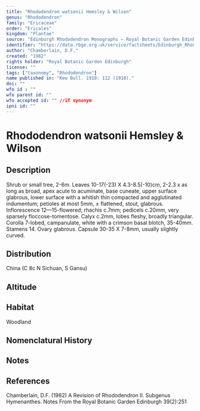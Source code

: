 ```yaml
---
title: "Rhododendron watsonii Hemsley & Wilson"
genus: "Rhododendron"
family: "Ericaceae"
order: "Ericales"
kingdom: "Plantae"
source: "Edinburgh Rhododendron Monographs – Royal Botanic Garden Edinburgh"
identifier: "https://data.rbge.org.uk/service/factsheets/Edinburgh_Rhododendron_Monographs.xhtml"
author: "Chamberlain, D.F."
created: "1982"
rights holder: "Royal Botanic Garden Edinburgh"
license: ""
tags: ["taxonomy", "Rhododendron"]
name published in: "Kew Bull. 1910: 112 (1910)."
doi: ""
wfo id : ""
wfo parent id: ""
wfo accepted id: "" //if synonym                      
ipni id: ""
---
```


                       

# Rhododendron watsonii Hemsley & Wilson

## Description
Shrub or small tree, 2-6m. Leaves 10-17(-23) X 4.3-8.5(-10)cm, 2-2.3 x as long as broad, apex acute to acuminate, base cuneate, upper surface glabrous, lower surface with a whitish thin compacted and agglutinated indumentum; petioles at most 5mm, ± flattened, stout, glabrous. Inflorescence 12—15-flowered; rhachis c.7mm; pedicels c.20mm, very sparsely floccose-tomentose. Calyx c.2mm, lobes fleshy, broadly triangular. Corolla 7-lobed, campanulate, white with a crimson basal blotch, 35-40mm. Stamens 14. Ovary glabrous. Capsule 30-35 X 7-8mm, usually slightly curved.

## Distribution
China (C 8c N Sichuan, S Gansu)

## Altitude


## Habitat
Woodland

## Nomenclatural History

                       
## Notes


## References

Chamberlain, D.F. (1982) A Revision of Rhododendron II. Subgenus Hymenanthes. Notes From the Royal Botanic Garden Edinburgh 39(2):251
